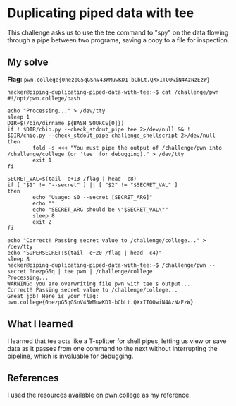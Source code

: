 # Duplicating piped data with tee
This challenge asks us to use the tee command to "spy" on the data flowing through a pipe between two programs, saving a copy to a file for inspection.

## My solve
**Flag:** `pwn.college{0nezpG5qGSnV43WMuwKD1-bCbLt.QXxITO0wiN4AzNzEzW}`


```
hacker@piping~duplicating-piped-data-with-tee:~$ cat /challenge/pwn
#!/opt/pwn.college/bash

echo "Processing..." > /dev/tty
sleep 1
DIR=$(/bin/dirname ${BASH_SOURCE[0]})
if ! $DIR/chio.py --check_stdout_pipe tee 2>/dev/null && ! $DIR/chio.py --check_stdout_pipe challenge_shellscript 2>/dev/null
then
        fold -s <<< "You must pipe the output of /challenge/pwn into /challenge/college (or 'tee' for debugging)." > /dev/tty
        exit 1
fi

SECRET_VAL=$(tail -c+13 /flag | head -c8)
if [ "$1" != "--secret" ] || [ "$2" != "$SECRET_VAL" ]
then
        echo "Usage: $0 --secret [SECRET_ARG]"
        echo ""
        echo "SECRET_ARG should be \"$SECRET_VAL\""
        sleep 8
        exit 2
fi

echo "Correct! Passing secret value to /challenge/college..." > /dev/tty
echo "SUPERSECRET:$(tail -c+20 /flag | head -c4)"
sleep 8
hacker@piping~duplicating-piped-data-with-tee:~$ /challenge/pwn --secret 0nezpG5q | tee pwn | /challenge/college
Processing...
WARNING: you are overwriting file pwn with tee's output...
Correct! Passing secret value to /challenge/college...
Great job! Here is your flag:
pwn.college{0nezpG5qGSnV43WMuwKD1-bCbLt.QXxITO0wiN4AzNzEzW}

```

## What I learned
I learned that tee acts like a T-splitter for shell pipes, letting us view or save data as it passes from one command to the next without interrupting the pipeline, which is invaluable for debugging.

## References 
I used the resources available on pwn.college as my reference.
